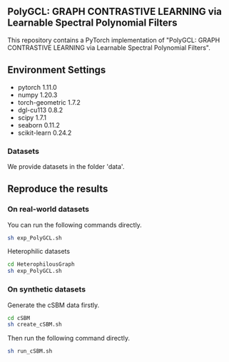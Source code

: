 ## PolyGCL: GRAPH CONTRASTIVE LEARNING via Learnable Spectral Polynomial Filters

This repository contains a PyTorch implementation of "PolyGCL: GRAPH CONTRASTIVE LEARNING via Learnable Spectral Polynomial Filters".


## Environment Settings    
- pytorch 1.11.0
- numpy 1.20.3
- torch-geometric 1.7.2
- dgl-cu113 0.8.2
- scipy 1.7.1
- seaborn 0.11.2
- scikit-learn 0.24.2

### Datasets
We provide datasets in the folder 'data'.


## Reproduce the results

### On real-world datasets
You can run the following commands directly.

```sh
sh exp_PolyGCL.sh
```
Heterophilic datasets
```sh
cd HeterophilousGraph
sh exp_PolyGCL.sh
```


### On synthetic datasets

Generate the cSBM data firstly.
```sh
cd cSBM
sh create_cSBM.sh
```
Then run the following command directly.
```sh
sh run_cSBM.sh
```
